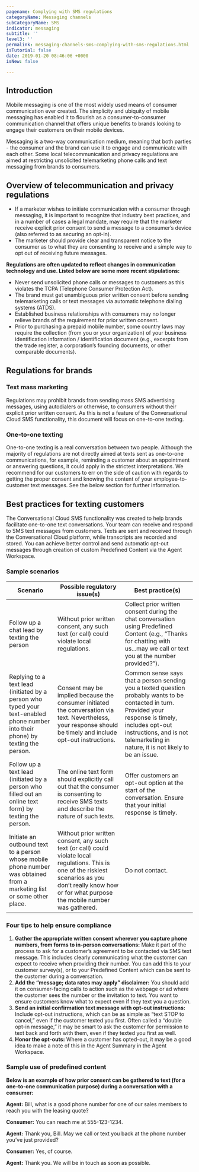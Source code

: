 ```yaml
---
pagename: Complying with SMS regulations
categoryName: Messaging channels
subCategoryName: SMS
indicator: messaging
subtitle: ''
level3: ''
permalink: messaging-channels-sms-complying-with-sms-regulations.html
isTutorial: false
date: 2019-01-20 08:46:06 +0000
isNew: false

---
```

## Introduction

Mobile messaging is one of the most widely used means of consumer communication ever created. The simplicity and ubiquity of mobile messaging has enabled it to flourish as a consumer-to-consumer communication channel that offers unique benefits to brands looking to engage their customers on their mobile devices.

Messaging is a two-way communication medium, meaning that both parties - the consumer and the brand can use it to engage and communicate with each other. Some local telecommunication and privacy regulations are aimed at restricting unsolicited telemarketing phone calls and text messaging from brands to consumers.

## Overview of telecommunication and privacy regulations

* If a marketer wishes to initiate communication with a consumer through messaging, it is important to recognize that industry best practices, and in a number of cases a legal mandate, may require that the marketer receive explicit prior consent to send a message to a consumer’s device (also referred to as securing an opt-in).
* The marketer should provide clear and transparent notice to the consumer as to what they are consenting to receive and a simple way to opt out of receiving future messages.

**Regulations are often updated to reflect changes in communication technology and use. Listed below are some more recent stipulations:**

* Never send unsolicited phone calls or messages to customers as this violates the TCPA (Telephone Consumer Protection Act).
* The brand must get unambiguous prior written consent before sending telemarketing calls or text messages via automatic telephone dialing systems (ATDS).
* Established business relationships with consumers may no longer relieve brands of the requirement for prior written consent.
* Prior to purchasing a prepaid mobile number, some country laws may require the collection (from you or your organization) of your business identification information / identification document (e.g., excerpts from the trade register, a corporation’s founding documents, or other comparable documents).

## Regulations for brands

### Text mass marketing

Regulations may prohibit brands from sending mass SMS advertising messages, using autodialers or otherwise, to consumers without their explicit prior written consent. As this is not a feature of the Conversational Cloud SMS functionality, this document will focus on one-to-one texting.

### One-to-one texting

One-to-one texting is a real conversation between two people. Although the majority of regulations are not directly aimed at texts sent as one-to-one communications, for example, reminding a customer about an appointment or answering questions, it could apply in the strictest interpretations. We recommend for our customers to err on the side of caution with regards to getting the proper consent and knowing the content of your employee-to-customer text messages. See the below section for further information.

## Best practices for texting customers

The Conversational Cloud SMS functionality was created to help brands facilitate one-to-one text conversations. Your team can receive and respond to SMS text messages from customers. Texts are sent and received through the Conversational Cloud platform, while transcripts are recorded and stored. You can achieve better control and send automatic opt-out messages through creation of custom Predefined Content via the Agent Workspace.

### Sample scenarios

| Scenario | Possible regulatory issue(s) | Best practice(s) |
| --- | --- | --- |
| Follow up a chat lead by texting the person | Without prior written consent, any such text (or call) could violate local regulations. | Collect prior written consent during the chat conversation using Predefined Content (e.g., “Thanks for chatting with us...may we call or text you at the number provided?”). |
| Replying to a text lead (initiated by a person who typed your text-enabled phone number into their phone) by texting the person. | Consent may be implied because the consumer initiated the conversation via text. Nevertheless, your response should be timely and include opt-out instructions. | Common sense says that a person sending you a texted question probably wants to be contacted in turn. Provided your response is timely, includes opt-out instructions, and is not telemarketing in nature, it is not likely to be an issue. |
| Follow up a text lead (initiated by a person who filled out an online text form) by texting the person. | The online text form should explicitly call out that the consumer is consenting to receive SMS texts and describe the nature of such texts. | Offer customers an opt-out option at the start of the conversation. Ensure that your initial response is timely. |
| Initiate an outbound text to a person whose mobile phone number was obtained from a marketing list or some other place. | Without prior written consent, any such text (or call) could violate local regulations. This is one of the riskiest scenarios as you don’t really know how or for what purpose the mobile number was gathered. | Do not contact. |

### Four tips to help ensure compliance

1. **Gather the appropriate written consent wherever you capture phone numbers, from forms to in-person conversations:** Make it part of the process to ask for a customer’s agreement to be contacted via SMS text message. This includes clearly communicating what the customer can expect to receive when providing their number. You can add this to your customer survey(s), or to your Predefined Content which can be sent to the customer during a conversation.
2. **Add the “message; data rates may apply” disclaimer:** You should add it on consumer-facing calls to action such as the webpage or ad where the customer sees the number or the invitation to text. You want to ensure customers know what to expect even if they text you a question.
3. **Send an initial confirmation text message with opt-out instructions:** Include opt-out instructions, which can be as simple as “text STOP to cancel,” even if the customer texted you first. Often called a “double opt-in message,” it may be smart to ask the customer for permission to text back and forth with them, even if they texted you first as well.
4. **Honor the opt-outs:** Where a customer has opted-out, it may be a good idea to make a note of this in the Agent Summary in the Agent Workspace.

### Sample use of predefined content

**Below is an example of how prior consent can be gathered to text (for a one-to-one communication purpose) during a conversation with a consumer:**

**Agent:** Bill, what is a good phone number for one of our sales members to reach you with the leasing quote?

**Consumer:** You can reach me at 555-123-1234.

**Agent:** Thank you, Bill. May we call or text you back at the phone number you’ve just provided?

**Consumer:** Yes, of course.

**Agent:** Thank you. We will be in touch as soon as possible.
